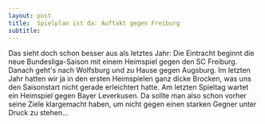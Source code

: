 ```yaml
---
layout: post
title:  Spielplan ist da: Auftakt gegen Freiburg
subtitle:  
---
```


Das sieht doch schon besser aus als letztes Jahr: Die Eintracht beginnt die neue Bundesliga-Saison mit einem Heimspiel gegen den SC Freiburg. Danach geht's nach Wolfsburg und zu Hause gegen Augsburg. Im letzten Jahr hatten wir ja in den ersten Heimspielen ganz dicke Brocken, was uns den Saisonstart nicht gerade erleichtert hatte. Am letzten Spieltag wartet ein Heimspiel gegen Bayer Leverkusen. Da sollte man also schon vorher seine Ziele klargemacht haben, um nicht gegen einen starken Gegner unter Druck zu stehen...


